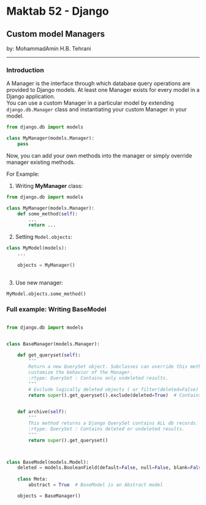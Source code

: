 # Maktab 52 - Django
## Custom model Managers
by: MohammadAmin H.B. Tehrani

----
### Introduction 
A Manager is the interface through which database query operations are provided to Django models. At least one Manager exists for every model in a Django application.  
You can use a custom Manager in a particular model by extending `django.db.Manager` class and instantiating your custom Manager in your model.

```python
from django.db import models

class MyManager(models.Manager):
    pass
```

Now, you can add your own methods into the manager or simply override manager existing methods.

For Example:
1. Writing **MyManager** class:
```python
from django.db import models

class MyManager(models.Manager):
    def some_method(self):
        ...
        return ... 
```

2. Setting `Model.objects`:
```python
class MyModel(models):
    ...
    
    objects = MyManager()
    
```

3. Use new manager:
```python
MyModel.objects.some_method()
```

### Full example: Writing BaseModel

```python

from django.db import models


class BaseManager(models.Manager):
 
    def get_queryset(self):
        """
        Return a new QuerySet object. Subclasses can override this method to
        customize the behavior of the Manager.
        :rtype: QuerySet : Contains only undeleted results.
        """
        # Exclude logically deleted objects ( or filter(deleted=False) ):
        return super().get_queryset().exclude(deleted=True)  # Contains Only UnDeleted records.  

    
    def archive(self):
        """
        This method returns a Django QuerySet contains ALL db records. 
        :rtype: QuerySet : Contains deleted or undeleted results.
        """
        return super().get_queryset()



class BaseModel(models.Model):
    deleted = models.BooleanField(default=False, null=False, blank=False)
    
    class Meta:
        abstract = True  # BaseModel is an Abstract model

    objects = BaseManager()
```




